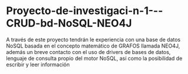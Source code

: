 # Proyecto-de-investigaci-n-1---CRUD-bd-NoSQL-NEO4J
A través de este proyecto tendrán le experiencia con una base de datos NoSQL basada en el concepto matemático de GRAFOS llamada NEO4J, además un breve contacto con el uso de drivers de bases de datos, lenguaje de consulta propio del motor NoSQL, así como la posibilidad de escribir y leer información
